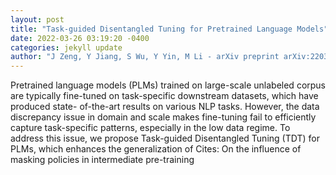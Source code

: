 ```yaml
--- 
layout: post 
title: "Task-guided Disentangled Tuning for Pretrained Language Models" 
date: 2022-03-26 03:19:20 -0400 
categories: jekyll update 
author: "J Zeng, Y Jiang, S Wu, Y Yin, M Li - arXiv preprint arXiv:2203.11431, 2022" 
--- 
```

Pretrained language models (PLMs) trained on large-scale unlabeled corpus are typically fine-tuned on task-specific downstream datasets, which have produced state- of-the-art results on various NLP tasks. However, the data discrepancy issue in domain and scale makes fine-tuning fail to efficiently capture task-specific patterns, especially in the low data regime. To address this issue, we propose Task-guided Disentangled Tuning (TDT) for PLMs, which enhances the generalization of Cites: On the influence of masking policies in intermediate pre-training